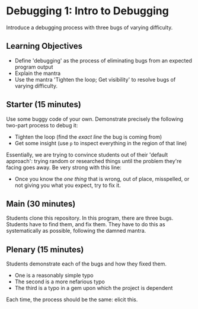 # Debugging 1: Intro to Debugging

Introduce a debugging process with three bugs of varying difficulty.

## Learning Objectives

- Define 'debugging' as the process of eliminating bugs from an expected program output
- Explain the mantra 
- Use the mantra 'Tighten the loop; Get visibility' to resolve bugs of varying difficulty.

## Starter (15 minutes)

Use some buggy code of your own. Demonstrate precisely the following two-part process to debug it:

- Tighten the loop (find the _exact line_ the bug is coming from)
- Get some insight (use `p` to inspect everything in the region of that line)

Essentially, we are trying to convince students out of their 'default approach': trying random or researched things until the problem they're facing goes away. Be very strong with this line:

- Once you know the _one thing_ that is wrong, out of place, misspelled, or not giving you what you expect, try to fix it.

## Main (30 minutes)

Students clone this repository. In this program, there are three bugs. Students have to find them, and fix them. They have to do this as systematically as possible, following the damned mantra.

## Plenary (15 minutes)

Students demonstrate each of the bugs and how they fixed them.

- One is a reasonably simple typo
- The second is a more nefarious typo
- The third is a typo in a gem upon which the project is dependent

Each time, the process should be the same: elicit this.
